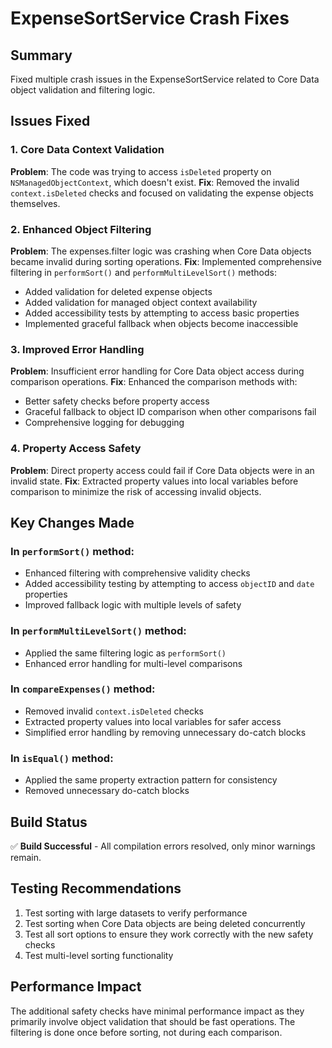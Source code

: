 # ExpenseSortService Crash Fixes

## Summary
Fixed multiple crash issues in the ExpenseSortService related to Core Data object validation and filtering logic.

## Issues Fixed

### 1. Core Data Context Validation
**Problem**: The code was trying to access `isDeleted` property on `NSManagedObjectContext`, which doesn't exist.
**Fix**: Removed the invalid `context.isDeleted` checks and focused on validating the expense objects themselves.

### 2. Enhanced Object Filtering
**Problem**: The expenses.filter logic was crashing when Core Data objects became invalid during sorting operations.
**Fix**: Implemented comprehensive filtering in `performSort()` and `performMultiLevelSort()` methods:

- Added validation for deleted expense objects
- Added validation for managed object context availability
- Added accessibility tests by attempting to access basic properties
- Implemented graceful fallback when objects become inaccessible

### 3. Improved Error Handling
**Problem**: Insufficient error handling for Core Data object access during comparison operations.
**Fix**: Enhanced the comparison methods with:

- Better safety checks before property access
- Graceful fallback to object ID comparison when other comparisons fail
- Comprehensive logging for debugging

### 4. Property Access Safety
**Problem**: Direct property access could fail if Core Data objects were in an invalid state.
**Fix**: Extracted property values into local variables before comparison to minimize the risk of accessing invalid objects.

## Key Changes Made

### In `performSort()` method:
- Enhanced filtering with comprehensive validity checks
- Added accessibility testing by attempting to access `objectID` and `date` properties
- Improved fallback logic with multiple levels of safety

### In `performMultiLevelSort()` method:
- Applied the same filtering logic as `performSort()`
- Enhanced error handling for multi-level comparisons

### In `compareExpenses()` method:
- Removed invalid `context.isDeleted` checks
- Extracted property values into local variables for safer access
- Simplified error handling by removing unnecessary do-catch blocks

### In `isEqual()` method:
- Applied the same property extraction pattern for consistency
- Removed unnecessary do-catch blocks

## Build Status
✅ **Build Successful** - All compilation errors resolved, only minor warnings remain.

## Testing Recommendations
1. Test sorting with large datasets to verify performance
2. Test sorting when Core Data objects are being deleted concurrently
3. Test all sort options to ensure they work correctly with the new safety checks
4. Test multi-level sorting functionality

## Performance Impact
The additional safety checks have minimal performance impact as they primarily involve object validation that should be fast operations. The filtering is done once before sorting, not during each comparison.